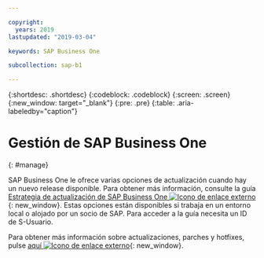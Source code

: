 ```yaml
---

copyright:
  years: 2019
lastupdated: "2019-03-04"

keywords: SAP Business One

subcollection: sap-b1

---
```


{:shortdesc: .shortdesc}
{:codeblock: .codeblock}
{:screen: .screen}
{:new_window: target="_blank"}
{:pre: .pre}
{:table: .aria-labeledby="caption"}


# Gestión de SAP Business One
{: #manage}

SAP Business One le ofrece varias opciones de actualización cuando hay un nuevo release disponible. Para obtener más información, consulte la guía [Estrategia de actualización de SAP Business One ![Icono de enlace externo](../../icons/launch-glyph.svg "Icono de enlace externo")](https://help.sap.com/http.svc/rc/011000358700001396142012e/9.3/en-US/B1_Upgrade_Strategy.pdf){: new_window}. Estas opciones están disponibles si trabaja en un entorno local o alojado por un socio de SAP. Para acceder a la guía necesita un ID de S-Usuario.

Para obtener más información sobre actualizaciones, parches y hotfixes, pulse [aquí ![Icono de enlace externo](../../icons/launch-glyph.svg "Icono de enlace externo")](https://support.sap.com/en/offerings-programs/support-small-medium-enterprises/business-one/upgrades-patches.html){: new_window}.
